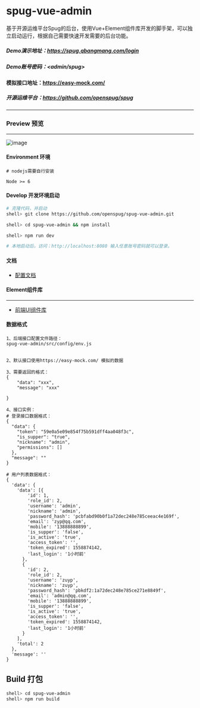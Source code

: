 # spug-vue-admin

基于开源运维平台Spug的后台，使用Vue+Element组件库开发的脚手架，可以独立启动运行，根据自己需要快速开发需要的后台功能。


##### Demo演示地址：<https://spug.qbangmang.com/login>
##### Demo账号密码：<admin/spug>
#### 模拟接口地址：https://easy-mock.com/

##### 开源运维平台：https://github.com/openspug/spug

--- 

### Preview 预览
----------------------------
![image](http://image.qbangmang.com/spug_vue_admin.png)


#### Environment 环境

```
# nodejs需要自行安装

Node >= 6
```

#### Develop 开发环境启动

``` bash
# 克隆代码，并启动
shell> git clone https://github.com/openspug/spug-vue-admin.git

shell> cd spug-vue-admin && npm install

shell> npm run dev

# 本地启动后，访问：http://localhost:8080 输入任意账号密码就可以登录。

```
#### 文档
* [配置文档](https://github.com/openspug/spug-vue-admin/wiki)


#### Element组件库
----------------------------
 * [前端UI组件库](https://element.eleme.cn/2.8/#/zh-CN/component/installation)

#### 数据格式
```
1、后端接口配置文件路径：
spug-vue-admin/src/config/env.js


2、默认接口使用https://easy-mock.com/ 模拟的数据

3、需要返回的格式：
{
    "data": "xxx",
    "message": "xxx"
    
}

4、接口实例：
# 登录接口数据格式：
{
  "data": {
    "token": "59e0a5e09e854f75b591dff4aa048f3c",
    "is_supper": "true",
    "nickname": "admin",
    "permissions": []
  },
  "message": ""
}

# 用户列表数据格式：
{
  'data': {
    'data': [{
        'id': 1,
        'role_id': 2,
        'username': 'admin',
        'nickname': 'admin',
        'password_hash': 'pcbfabd90b0f1a72dec248e785ceeac4e169f',
        'email': 'zyp@qq.com',
        'mobile': '13888888899',
        'is_supper': 'false',
        'is_active': 'true',
        'access_token': '',
        'token_expired': 1558874142,
        'last_login': '1小时前'
      },
      {
        'id': 2,
        'role_id': 2,
        'username': 'zuyp',
        'nickname': 'zuyp',
        'password_hash': 'pbkdf2:1a72dec248e785ce271e8849f',
        'email': 'admin@qq.com',
        'mobile': '13888888899',
        'is_supper': 'false',
        'is_active': 'true',
        'access_token': '',
        'token_expired': 1558874142,
        'last_login': '1小时前'
      }
    ],
    'total': 2
  },
  'message': ''
}

```


## Build 打包

``` bash
shell> cd spug-vue-admin 
shell> npm run build

```
